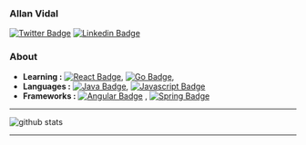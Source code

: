 ### Allan Vidal
[![Twitter Badge](https://img.shields.io/badge/-allanfvc-1ca0f1?style=flat-square&logo=twitter&logoColor=white&link=https://twitter.com/allanfvc)](https://twitter.com/allanfvc)  [![Linkedin Badge](https://img.shields.io/badge/-allanfvc-blue?style=flat-square&logo=Linkedin&logoColor=white&link=https://www.linkedin.com/in/allanfvc//)](https://www.linkedin.com/in/allanfvc/)

### About

-  **Learning :** [![React Badge](https://img.shields.io/badge/-React-grey?&logo=react)](https://reactjs.org/), [![Go Badge](https://img.shields.io/badge/-Go-lime?&logo=go)](https://golang.org/),	
-  **Languages :** [![Java Badge](https://img.shields.io/badge/-Java-blue?&logo=java)](https://docs.oracle.com/en/java/), [![Javascript Badge](https://img.shields.io/badge/-Javascript-yellow?&logo=javascript)](https://github.com/getify/You-Dont-Know-JS)
-  **Frameworks :** [![Angular Badge](https://img.shields.io/badge/-Angular-red?&logo=angular&logoColor=white)](https://angular.io) , [![Spring Badge](https://img.shields.io/badge/-Spring-green?&logo=spring&logoColor=white)](https://spring.io)

---------------------------------------------------------------------------------------------------------------------------------------------------------------------------------

![github stats](https://github-readme-stats.vercel.app/api?username=allanfvc&show_icons=true)

---------------------------------------------------------------------------------------------------------------------------------------------------------------------------------
